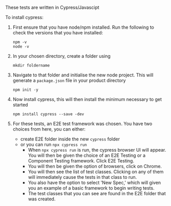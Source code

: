 These tests are written in Cypress/Javascipt

To install cypress:

1. First ensure that you have node/npm installed. Run the following to check the versions that you have installed:
   ```
   npm -v
   node -v
   ```

2. In your chosen directory, create a folder using
   ```
   mkdir foldername
   ```
3. Navigate to that folder and initialise the new node project. This will generate a ```package.json``` file in your product directory
   ```
   npm init -y
   ```
4. Now install cypress, this will then install the minimum necessary to get started
   ```
   npm install cypress --save -dev
   ```

5. For these tests, an E2E test framework was chosen.
   You have two choices from here, you can either:
     - create E2E folder inside the new ```cypress``` folder
     - or you can run ```npx cypress run```
       - When ```npx cypress run``` is run, the cypress browser UI will appear. You will then be given the choice of an E2E Testing or a Component Testing framework. Click E2E Testing.
       - You will then be given the option of browsers, click on Chrome.
       - You will then see the list of test classes. Clicking on any of them will immediately cause the tests in that class to run.
       - You also have the option to select 'New Spec,' which will given you an example of a basic framework to begin writing tests.
       - The test classes that you can see are found in the E2E folder that was created. 
   

